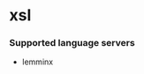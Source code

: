 <!--- THIS DOCUMENT IS AUTOMATICALLY GENERATED, DON'T EDIT IT -->
# xsl

### Supported language servers

- lemminx
